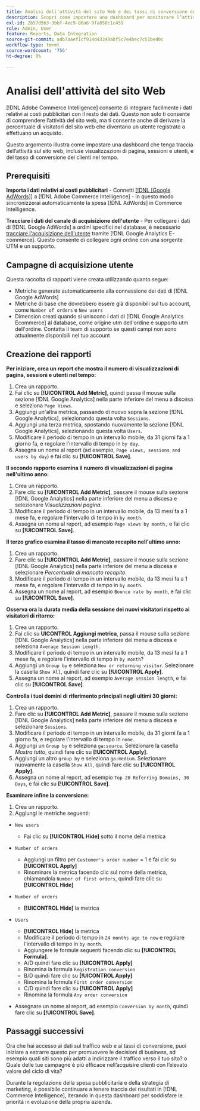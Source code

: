 ```yaml
---
title: Analisi dell'attività del sito Web e dei tassi di conversione dei clienti
description: Scopri come impostare una dashboard per monitorare l’attività del sito web (incluse visualizzazioni di pagina, sessioni e utenti) e il tasso di conversione dei clienti nel tempo.
exl-id: 2b57d5b3-3bbf-4ec9-86a6-9fa850c1c459
role: Admin, User
feature: Reports, Data Integration
source-git-commit: adb7aaef1cf914d43348abf5c7e4bec7c51bed0c
workflow-type: tm+mt
source-wordcount: '756'
ht-degree: 0%

---
```


# Analisi dell&#39;attività del sito Web

[!DNL Adobe Commerce Intelligence] consente di integrare facilmente i dati relativi ai costi pubblicitari con il resto dei dati. Questo non solo ti consente di comprendere l’attività del sito web, ma ti consente anche di derivare la percentuale di visitatori del sito web che diventano un utente registrato o effettuano un acquisto.

Questo argomento illustra come impostare una dashboard che tenga traccia dell’attività sul sito web, incluse visualizzazioni di pagina, sessioni e utenti, e del tasso di conversione dei clienti nel tempo.

## Prerequisiti

**Importa i dati relativi ai costi pubblicitari** - Connetti [[!DNL [Google AdWords]]](../importing-data/integrations/google-adwords.md) a [!DNL Adobe Commerce Intelligence] - in questo modo sincronizzerai automaticamente la spesa [!DNL AdWords] in Commerce Intelligence.

**Tracciare i dati del canale di acquisizione dell&#39;utente** - Per collegare i dati di [!DNL Google AdWords] a ordini specifici nel database, è necessario [tracciare l&#39;acquisizione dell&#39;utente](../analysis/google-track-user-acq.md) tramite [!DNL Google Analytics E-commerce]. Questo consente di collegare ogni ordine con una sorgente UTM e un supporto.

## Campagne di acquisizione utente

Questa raccolta di rapporti viene creata utilizzando quanto segue:

* Metriche generate automaticamente alla connessione dei dati di [!DNL Google AdWords]
* Metriche di base che dovrebbero essere già disponibili sul tuo account, come `Number of orders` e `New users`
* Dimension creati quando si uniscono i dati di [!DNL Google Analytics Ecommerce] al database, come origine utm dell&#39;ordine e supporto utm dell&#39;ordine. Contatta il team di supporto se questi campi non sono attualmente disponibili nel tuo account

## Creazione dei rapporti

**Per iniziare, crea un report che mostra il numero di visualizzazioni di pagina, sessioni e utenti nel tempo:**

1. Crea un rapporto.
1. Fai clic su **[!UICONTROL Add Metric]**, quindi passa il mouse sulla sezione [!DNL Google Analytics] nella parte inferiore del menu a discesa e seleziona `Page Views`.
1. Aggiungi un&#39;altra metrica, passando di nuovo sopra la sezione [!DNL Google Analytics], selezionando questa volta `Sessions`.
1. Aggiungi una terza metrica, spostando nuovamente la sezione [!DNL Google Analytics], selezionando questa volta `Users`.
1. Modificare il periodo di tempo in un intervallo mobile, da 31 giorni fa a 1 giorno fa, e regolare l&#39;intervallo di tempo in `by day`.
1. Assegna un nome al report (ad esempio, `Page views, sessions and users by day`) e fai clic su **[!UICONTROL Save]**.

**Il secondo rapporto esamina il numero di visualizzazioni di pagina nell&#39;ultimo anno:**

1. Crea un rapporto.
1. Fare clic su **[!UICONTROL Add Metric]**, passare il mouse sulla sezione [!DNL Google Analytics] nella parte inferiore del menu a discesa e selezionare _Visualizzazioni pagina_.
1. Modificare il periodo di tempo in un intervallo mobile, da 13 mesi fa a 1 mese fa, e regolare l&#39;intervallo di tempo in `by month`.
1. Assegna un nome al report, ad esempio `Page views by month,` e fai clic su **[!UICONTROL Save]**.

**Il terzo grafico esamina il tasso di mancato recapito nell&#39;ultimo anno:**

1. Crea un rapporto.
1. Fare clic su **[!UICONTROL Add Metric]**, passare il mouse sulla sezione [!DNL Google Analytics] nella parte inferiore del menu a discesa e selezionare _Percentuale di mancato recapito_.
1. Modificare il periodo di tempo in un intervallo mobile, da 13 mesi fa a 1 mese fa, e regolare l&#39;intervallo di tempo in `by month`.
1. Assegna un nome al report, ad esempio `Bounce rate by month`, e fai clic su **[!UICONTROL Save]**.

**Osserva ora la durata media della sessione dei nuovi visitatori rispetto ai visitatori di ritorno:**

1. Crea un rapporto.
1. Fai clic su **UICONTROL Aggiungi metrica**, passa il mouse sulla sezione [!DNL Google Analytics] nella parte inferiore del menu a discesa e seleziona `Average Session Length`.
1. Modificare il periodo di tempo in un intervallo mobile, da 13 mesi fa a 1 mese fa, e regolare l&#39;intervallo di tempo in `by month`?
1. Aggiungi un `Group by` e seleziona `New or returning visitor`.  Selezionare la casella `Show All`, quindi fare clic su **[!UICONTROL Apply]**.
1. Assegna un nome al report, ad esempio `Average session length`, e fai clic su **[!UICONTROL Save]**.

**Controlla i tuoi domini di riferimento principali negli ultimi 30 giorni:**

1. Crea un rapporto.
1. Fare clic su **[!UICONTROL Add Metric]**, passare il mouse sulla sezione [!DNL Google Analytics] nella parte inferiore del menu a discesa e selezionare `Sessions`.
1. Modificare il periodo di tempo in un intervallo mobile, da 31 giorni fa a 1 giorno fa, e regolare l&#39;intervallo di tempo in `none`.
1. Aggiungi un `Group by` e seleziona `ga:source`.  Selezionare la casella _Mostra tutto_, quindi fare clic su **[!UICONTROL Apply]**.
1. Aggiungi un altro `group by` e seleziona `ga:medium`. Selezionare nuovamente la casella `Show All`, quindi fare clic su **[!UICONTROL Apply]**.
1. Assegna un nome al report, ad esempio `Top 20 Referring Domains, 30 Days`, e fai clic su **[!UICONTROL Save]**.

**Esaminare infine la conversione:**

1. Crea un rapporto.
1. Aggiungi le metriche seguenti:

* `New users`
   * Fai clic su **[!UICONTROL Hide]** sotto il nome della metrica

* `Number of orders`
   * Aggiungi un filtro per `Customer's order number` = 1 e fai clic su **[!UICONTROL Apply]**
   * Rinominare la metrica facendo clic sul nome della metrica, chiamandola `Number of first orders`, quindi fare clic su **[!UICONTROL Hide]**

* `Number of orders`
   * **[!UICONTROL Hide]** la metrica

* `Users`
   * **[!UICONTROL Hide]** la metrica
   * Modificare il periodo di tempo in `24 months ago to now` e regolare l&#39;intervallo di tempo in `by month`.
   * Aggiungere le formule seguenti facendo clic su **[!UICONTROL Formula]**.
   * A/D quindi fare clic su **[!UICONTROL Apply]**
   * Rinomina la formula `Registration conversion`
   * B/D quindi fare clic su **[!UICONTROL Apply]**
   * Rinomina la formula `First order conversion`
   * C/D quindi fare clic su **[!UICONTROL Apply]**
   * Rinomina la formula `Any order conversion`

* Assegnare un nome al report, ad esempio `Conversion by month`, quindi fare clic su **[!UICONTROL Save]**.

## Passaggi successivi

Ora che hai accesso ai dati sul traffico web e ai tassi di conversione, puoi iniziare a estrarre questo per promuovere le decisioni di business, ad esempio quali siti sono più adatti a indirizzare il traffico verso il tuo sito? o Quale delle tue campagne è più efficace nell’acquisire clienti con l’elevato valore del ciclo di vita?

Durante la regolazione della spesa pubblicitaria e della strategia di marketing, è possibile continuare a tenere traccia dei risultati in [!DNL Commerce Intelligence], iterando in questa dashboard per soddisfare le priorità in evoluzione della propria azienda.
